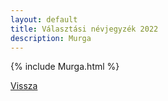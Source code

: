 ```yaml
---
layout: default
title: Választási névjegyzék 2022
description: Murga
---
```


{% include Murga.html %}

[Vissza](./)